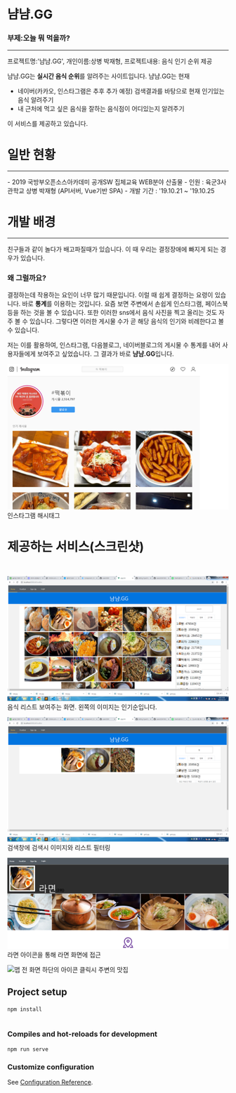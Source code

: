# 냠냠.GG
### 부제:오늘 뭐 먹을까?
<hr/>

프로젝트명:'냠냠.GG', 개인이름:상병 박재형, 프로젝트내용: 음식 인기 순위 제공

냠냠.GG는 **실시간 음식 순위**를 알려주는 사이트입니다.
냠냠.GG는 현재
- 네이버(카카오, 인스타그램은 추후 추가 예정) 검색결과를 바탕으로 현재 인기있는 음식 알려주기
- 내 근처에 먹고 싶은 음식을 잘하는 음식점이 어디있는지 알려주기

이 서비스를 제공하고 있습니다.


# 일반 현황
<hr/>
- 2019 국방부오픈소스아카데미 공개SW 집체교육 WEB분야 산출물
- 인원 : 육군3사관학교 상병 박재형 (API서버, Vue기반 SPA)
- 개발 기간 : '19.10.21 ~ '19.10.25

# 개발 배경
<hr/>
친구들과 같이 놀다가 배고파질때가 있습니다. 이 때 우리는 결정장애에 빠지게 되는 경우가 있습니다.

### 왜 그럴까요?

결정하는데 작용하는 요인이 너무 많기 때문입니다.
이럴 때 쉽게 결정하는 요령이 있습니다. 바로 **통계**를 이용하는 것입니다.
요즘 보면 주변에서 손쉽게 인스타그램, 페이스북 등을 하는 것을 볼 수 있습니다. 또한 이러한 sns에서 음식 사진을 찍고 올리는 것도 자주 볼 수 있습니다.
그렇다면 이러한 게시물 수가 곧 해당 음식의 인기와 비례한다고 볼 수 있습니다.

저는 이를 활용하여, 인스타그램, 다음블로그, 네이버블로그의 게시물 수 통계를 내어 사용자들에게 보여주고 싶었습니다. 그 결과가 바로 **냠냠.GG**입니다.

![인스타그램 해시태그](./instagram.png)
인스타그램 해시태그

# 제공하는 서비스(스크린샷)
<br/>


![검색화면](./검색화면.png)
음식 리스트 보여주는 화면. 왼쪽의 이미지는 인기순입니다.


![검색화면2](./검색화면2.png)
검색창에 검색시 이미지와 리스트 필터링


![라면](./la.png)
라면 아이콘을 통해 라면 화면에 접근


![맵](./맵.png)
전 화면 하단의 아이콘 클릭시 주변의 맛집 


## Project setup
```
npm install


```

### Compiles and hot-reloads for development
```
npm run serve
```

### Customize configuration
See [Configuration Reference](https://cli.vuejs.org/config/).
